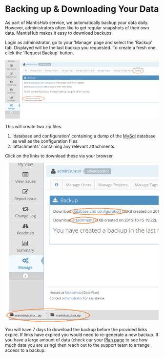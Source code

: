 # Backing up & Downloading Your Data

As part of MantisHub service, we automatically backup your data daily. However, administrators often like to get regular snapshots of their own data. MantisHub makes it easy to download backups.

Login as administrator, go to your 'Manage' page and select the 'Backup' tab. Displayed will be the last backup you requested. To create a fresh one, click the 'Request Backup' button.

![](./images/backingup_1.png)

This will create two zip files.

1. 'database and configuration' containing a dump of the [MySql](http://www.mysql.com/) database as well as the configuration files.
2. 'attachments' containing any relevant attachments.

Click on the links to download these via your browser. 

![](./images/backingup_2.png)

You will have 7 days to download the backup before the provided links expire. If links have expired you would need to re-generate a new backup. If you have a large amount of data (check our your [Plan page](/plans_billing/plan) to see how much data you are using) then reach out to the support team to arrange access to a backup. 